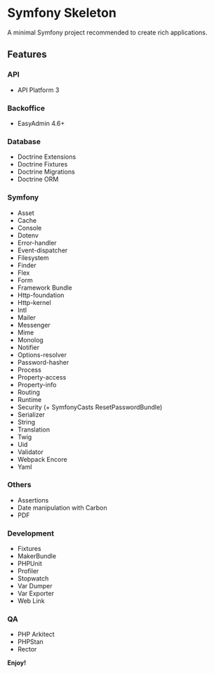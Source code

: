 # Symfony Skeleton

A minimal Symfony project recommended to create rich applications.

## Features
### API
* API Platform 3

### Backoffice
* EasyAdmin 4.6+

### Database
* Doctrine Extensions
* Doctrine Fixtures
* Doctrine Migrations
* Doctrine ORM

### Symfony
* Asset
* Cache
* Console
* Dotenv
* Error-handler
* Event-dispatcher
* Filesystem
* Finder
* Flex
* Form
* Framework Bundle
* Http-foundation
* Http-kernel
* Intl
* Mailer
* Messenger
* Mime
* Monolog
* Notifier
* Options-resolver
* Password-hasher
* Process
* Property-access
* Property-info
* Routing
* Runtime
* Security (+ SymfonyCasts ResetPasswordBundle)
* Serializer
* String
* Translation
* Twig
* Uid
* Validator
* Webpack Encore
* Yaml

### Others
* Assertions
* Date manipulation with Carbon
* PDF

### Development
* Fixtures
* MakerBundle
* PHPUnit
* Profiler
* Stopwatch
* Var Dumper
* Var Exporter
* Web Link

### QA
* PHP Arkitect
* PHPStan
* Rector

**Enjoy!**

